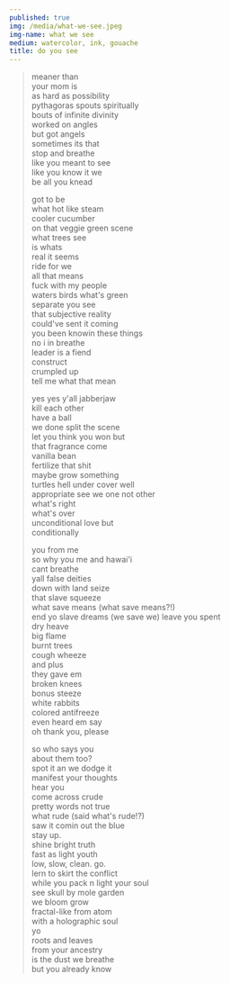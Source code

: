 ```yaml
---
published: true
img: /media/what-we-see.jpeg
img-name: what we see
medium: watercolor, ink, gouache
title: do you see
--- 
```



> meaner than  
> your mom is  
> as hard as possibility  
> pythagoras spouts spiritually  
> bouts of infinite divinity  
> worked on angles  
> but got angels  
> sometimes its that  
> stop and breathe  
> like you meant to see  
> like you know it we  
> be all you knead  
>  
> got to be  
> what hot like steam  
> cooler cucumber  
> on that veggie green scene  
> what trees see  
> is whats  
> real it seems  
> ride for we  
> all that means  
> fuck with my people  
> waters birds what's green  
> separate you see  
> that subjective reality  
> could've sent it coming  
> you been knowin these things  
> no i in breathe  
> leader is a fiend  
> construct  
> crumpled up  
> tell me what that mean  
>  
> yes yes y'all jabberjaw  
> kill each other  
> have a ball  
> we done split the scene  
> let you think you won but  
> that fragrance come  
> vanilla bean  
> fertilize that shit  
> maybe grow something  
> turtles hell 
under cover well  
appropriate see
we one not other  
what's right  
what's over  
unconditional love but  
conditionally    
>  
> you from me  
> so why you me and hawai'i  
> cant breathe  
> yall false deities  
> down with land seize  
> that slave squeeze  
> what save means (what save means?!)  
> end yo slave dreams (we save we) 
leave you spent  
dry heave  
big flame  
burnt trees  
cough wheeze  
and plus  
they gave em  
broken knees  
bonus steeze  
white rabbits  
colored antifreeze  
even heard em say  
oh thank you, please  
>  
> so who says you  
> about them too?  
> spot it an we dodge it  
> manifest your thoughts  
> hear you  
> come across crude  
> pretty words not true  
> what rude (said what's rude!?)  
> saw it comin out the blue  
> stay up.  
> shine bright truth  
> fast as light youth  
> low, slow, clean. go.  
> lern to skirt the conflict  
> while you pack n light your soul  
> see skull by mole garden  
> we bloom grow  
> fractal-like from atom  
> with a holographic soul  
> yo  
> roots and leaves  
> from your ancestry  
> is the dust we breathe  
> but you already know
